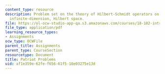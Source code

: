 ```yaml
---
content_type: resource
description: Problem set on the theory of Hilbert-Schmidt operators on a separable,
  infinite-dimension, Hilbert space.
file: https://ol-ocw-studio-app-qa.s3.amazonaws.com/courses/18-102-introduction-to-functional-analysis-spring-2009/af1e359e62fef65661f518e03275e13d_MIT18_102s09_psetp.pdf
file_type: application/pdf
learning_resource_types:
- Assignments
ocw_type: OCWFile
parent_title: Assignments
parent_type: CourseSection
resourcetype: Document
title: Patriot Problems
uid: af1e359e-62fe-f656-61f5-18e03275e13d
---
```

